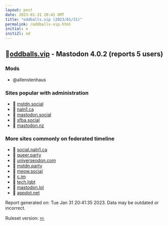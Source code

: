 ```yaml
---
layout: post
date: 2023-01-31 20:41 GMT
title: "oddballs.vip (2023/01/31)"
permalink: /oddballs-vip.html
initial: o
initi2l: od
---
```


## 🐘[oddballs.vip](https://oddballs.vip) - Mastodon 4.0.2 (reports 5 users)

### Mods
 * @allenstenhaus

### Sites popular with administration

* 🐘 [mstdn.social](/mstdn-social.html)
* 🐘 [naln1.ca](/naln1-ca.html)
* 🧸 [mastodon.social](/mastodon-social.html)
* 🐘 [sfba.social](/sfba-social.html)
* 🐘 [mastodon.nz](/mastodon-nz.html)

### More sites commonly on federated timeline

* 🐘 [social.naln1.ca](/social-naln1-ca.html)
* 🐘 [queer.party](/queer-party.html)
* 🐘 [universeodon.com](/universeodon-com.html)
* 🐘 [mstdn.party](/mstdn-party.html)
* 🐘 [meow.social](/meow-social.html)
* 🐘 [c.im](/c-im.html)
* 🐘 [tech.lgbt](/tech-lgbt.html)
* 🐘 [mastodon.lol](/mastodon-lol.html)
* 🐘 [appdot.net](/appdot-net.html)

Report generated on: Tue Jan 31 20:41:35 2023. Data may be outdated or incorrect.

Ruleset version: [✏️](/version-pencil)
